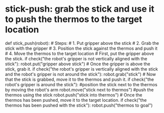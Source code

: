 # stick-push: grab the stick and use it to push the thermos to the target location
def stick_push(robot):
    # Steps:
    # 1. Put gripper above the stick
    # 2. Grab the stick with the gripper
    # 3. Position the stick against the thermos and push it
    # 4. Move the thermos to the target location
    # First, put the gripper above the stick.
    if check("the robot's gripper is not vertically aligned with the stick"):
        robot.put("gripper above stick")
    # Once the gripper is above the stick, grab it.
    if check("the robot's gripper is vertically aligned with the stick and the robot's gripper is not around the stick"):
        robot.grab("stick")
    # Now that the stick is grabbed, move it to the thermos and push it.
    if check("the robot's gripper is around the stick"):
        #position the stick next to the thermos by moving the robot's arm
        robot.move("stick next to thermos")
        #push the thermos using the stick
        robot.push("stick into thermos")
    # Once the thermos has been pushed, move it to the target location.
    if check("the thermos has been pushed with the stick"):
        robot.push("thermos to goal")